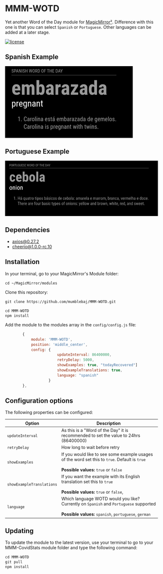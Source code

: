 # MMM-WOTD


Yet another Word of the Day module for [MagicMirror²](https://magicmirror.builders). Difference with this one is that you can select `Spanish` or `Portuguese`. Other languages can be added at a later stage.

[![license](https://img.shields.io/github/license/mashape/apistatus.svg)](LICENSE)

## Spanish Example
![Example](image-1.png) 

## Portuguese Example
![Example](image-2.png) 


## Dependencies
- axios@0.27.2
- cheerio@1.0.0-rc.10

## Installation

In your terminal, go to your MagicMirror's Module folder:
````
cd ~/MagicMirror/modules
````

Clone this repository:
````
git clone https://github.com/mumblebaj/MMM-WOTD.git
````
````
cd MMM-WOTD
npm install
````

Add the module to the modules array in the `config/config.js` file:
````javascript
        {
            module: 'MMM-WOTD',
            position: 'middle_center',
            config: {
                        updateInterval: 86400000,
                        retryDelay: 5000,
                        showExamples: true, "todayRecovered"]
                        showExampleTranslations: true,
                        language: "spanish"
                    }
        },
````

## Configuration options

The following properties can be configured:


| Option                       | Description
| ---------------------------- | -----------
| `updateInterval`             | As this is a "Word of the Day" it is recommended to set the value to 24hrs (86400000)
| `retryDelay`                 | How long to wait before retry
| `showExamples`               | If you would like to see some example usages of the word set this to `true`. Default is `true` <br><br> **Possible values:** `true` or `false`
| `showExampleTranslations`    | If you want the example with its English translation set this to `true` <br><br> **Possible values:** `true` or `false`,
| `language`                   | Which language WOTD would you like? Currently on `Spanish` and `Portuguese` supported<br><br> **Possible values:** `spanish`, `portuguese`, `german`

## Updating

To update the module to the latest version, use your terminal to go to your MMM-CovidStats module folder and type the following command:

````
cd MMM-WOTD
git pull
npm install
```` 

